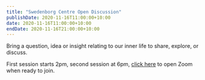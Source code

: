 ```yaml
---
title: "Swedenborg Centre Open Discussion"
publishDate: 2020-11-16T11:00:00+10:00
date: 2020-11-16T11:00:00+10:00
endDate: 2020-11-16T21:00:00+10:00
---
```


Bring a question, idea or insight relating to our inner life to share, explore, or discuss.

First session starts 2pm, second session at 6pm, [click here](https://us02web.zoom.us/j/124469612?pwd=NjlOZ3RpU2NWV1g1a2Zmb29ZL3ZsQT09) to open Zoom when ready to join.